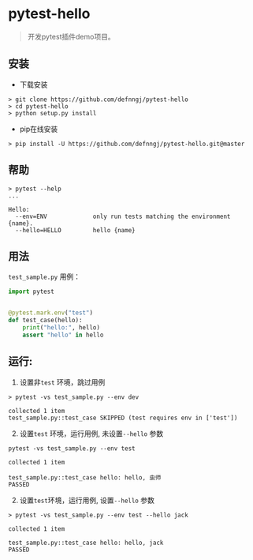 # pytest-hello

> 开发pytest插件demo项目。

## 安装

* 下载安装

```shell script
> git clone https://github.com/defnngj/pytest-hello
> cd pytest-hello
> python setup.py install
```

* pip在线安装

```shell
> pip install -U https://github.com/defnngj/pytest-hello.git@master
```

## 帮助

```shell script
> pytest --help
...

Hello:
  --env=ENV             only run tests matching the environment {name}.
  --hello=HELLO         hello {name}
```

## 用法

`test_sample.py` 用例：

```python
import pytest


@pytest.mark.env("test")
def test_case(hello):
    print("hello:", hello)
    assert "hello" in hello
```

## 运行:

1. 设置非`test` 环境，跳过用例
 
```shell script
> pytest -vs test_sample.py --env dev

collected 1 item
test_sample.py::test_case SKIPPED (test requires env in ['test'])
```

2. 设置`test` 环境，运行用例, 未设置`--hello` 参数
 
```shell script
pytest -vs test_sample.py --env test

collected 1 item

test_sample.py::test_case hello: hello, 虫师
PASSED
```

2. 设置`test`环境，运行用例, 设置`--hello` 参数
 
```shell script
> pytest -vs test_sample.py --env test --hello jack

collected 1 item

test_sample.py::test_case hello: hello, jack
PASSED
```